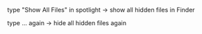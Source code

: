 type "Show All Files" in spotlight -> show all hidden files in Finder

type ... again -> hide all hidden files again
